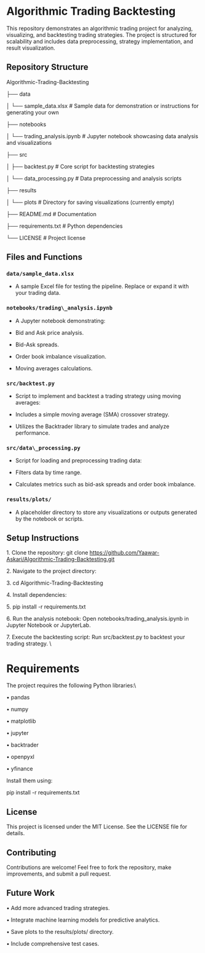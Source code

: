 # Algorithmic Trading Backtesting

This repository demonstrates an algorithmic trading project for analyzing, visualizing, and backtesting trading strategies. The project is structured for scalability and includes data preprocessing, strategy implementation, and result visualization.

## Repository Structure

Algorithmic-Trading-Backtesting 

├── data 

│ └── sample\_data.xlsx # Sample data for demonstration or instructions for generating your own 

├── notebooks 

│ └── trading\_analysis.ipynb # Jupyter notebook showcasing data analysis and visualizations 

├── src 

│ ├── backtest.py # Core script for backtesting strategies 

│ └── data\_processing.py # Data preprocessing and analysis scripts 

├── results

│ └── plots # Directory for saving visualizations (currently empty) 

├── README.md # Documentation 

├── requirements.txt # Python dependencies 

└── LICENSE # Project license

## Files and Functions

### `data/sample_data.xlsx`

- A sample Excel file for testing the pipeline. Replace or expand it with your trading data.

### `notebooks/trading\_analysis.ipynb`

- A Jupyter notebook demonstrating:

- Bid and Ask price analysis.

- Bid-Ask spreads.

- Order book imbalance visualization.

- Moving averages calculations.

### `src/backtest.py`

- Script to implement and backtest a trading strategy using moving averages:

- Includes a simple moving average (SMA) crossover strategy.

- Utilizes the Backtrader library to simulate trades and analyze performance.

### `src/data\_processing.py`

- Script for loading and preprocessing trading data:

- Filters data by time range.

- Calculates metrics such as bid-ask spreads and order book imbalance.

### `results/plots/`

- A placeholder directory to store any visualizations or outputs generated by the notebook or scripts.

## Setup Instructions

1\. Clone the repository:
git clone https://github.com/Yaawar-Askari/Algorithmic-Trading-Backtesting.git

2\.	Navigate to the project directory:

3\.	cd Algorithmic-Trading-Backtesting

4\.	Install dependencies:

5\.	pip install -r requirements.txt

6\.	Run the analysis notebook: Open notebooks/trading\_analysis.ipynb in Jupyter Notebook or JupyterLab.

7\.	Execute the backtesting script: Run src/backtest.py to backtest your trading strategy. \

# Requirements

The project requires the following Python libraries:\

•	pandas

•	numpy

•	matplotlib

•	jupyter

•	backtrader

•	openpyxl

•   yfinance

Install them using:

pip install -r requirements.txt

## License

This project is licensed under the MIT License. See the LICENSE file for details.

## Contributing

Contributions are welcome! Feel free to fork the repository, make improvements, and submit a pull request.

## Future Work

•	Add more advanced trading strategies.

•	Integrate machine learning models for predictive analytics.

•	Save plots to the results/plots/ directory.

•	Include comprehensive test cases.
